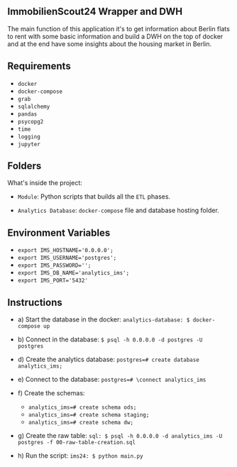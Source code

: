 ImmobilienScout24 Wrapper and DWH
-------------------

The main function of this application it's to get information about Berlin flats to rent with some basic information and build a DWH on the top of docker and at the end have some insights about the housing market in Berlin.

Requirements
--------------------
- `docker`
- `docker-compose`
- `grab`
- `sqlalchemy`
- `pandas`
- `psycopg2`
- `time`
- `logging`
- `jupyter`

Folders
--------------------

What's inside the project:

* `Module`: Python scripts that builds all the `ETL` phases. 

* `Analytics Database`: `docker-compose` file and database hosting folder. 



Environment Variables
--------------------
- `export IMS_HOSTNAME='0.0.0.0';`
- `export IMS_USERNAME='postgres';`
- `export IMS_PASSWORD='';`
- `export IMS_DB_NAME='analytics_ims';`
- `export IMS_PORT='5432'`




Instructions
--------------------
 - a) Start the database in the docker: `analytics-database: $ docker-compose up` 
 
 - b) Connect in the database: `$ psql -h 0.0.0.0 -d postgres -U postgres`
 
 - d) Create the analytics database:  `postgres=# create database analytics_ims;`
 
 - e) Connect to the database: `postgres=# \connect analytics_ims` 
 
 - f) Create the schemas: 
    - `analytics_ims=# create schema ods;`  
    - `analytics_ims=# create schema staging;` 
    - `analytics_ims=# create schema dw;` 
 
 - g) Create the raw table: `sql: $ psql -h 0.0.0.0 -d analytics_ims -U postgres -f 00-raw-table-creation.sql`
 
 - h) Run the script: `ims24: $ python main.py`